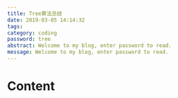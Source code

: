 ```yaml
---
title: Tree算法总结
date: 2019-03-05 14:14:32
tags:
category: coding
password: tree
abstract: Welcome to my blog, enter password to read.
message: Welcome to my blog, enter password to read.
---
```


# Content